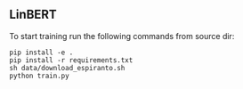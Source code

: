 ## LinBERT

To start training run the following commands from source dir:
```(bash)
pip install -e .
pip install -r requirements.txt
sh data/download_espiranto.sh
python train.py
```